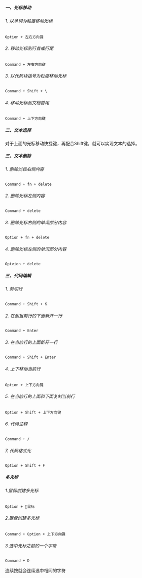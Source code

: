##### 一、光标移动
###### 1. 以单词为粒度移动光标
```
Option + 左右方向键
```

###### 2. 移动光标到行首或行尾
```
Command + 左右方向键
```

###### 3. 以代码块括号为粒度移动光标
```
Command + Shift + \
```

###### 4. 移动光标到文档首尾
```
Command + 上下方向键
```
##### 二、文本选择
对于上面的光标移动快捷键，再配合Shift键，就可以实现文本的选择。

##### 三、文本删除
###### 1. 删除光标右侧内容
```
Command + fn + delete
```

###### 2. 删除光标左侧内容
```
Command + delete
```

###### 3. 删除光标右侧的单词部分内容
```
Option + fn + delete
```

###### 4. 删除光标左侧的单词部分内容
```
Optvion + delete
```

##### 三、代码编辑
###### 1. 剪切行
```
Command + Shift + K
```

###### 2. 在到当前行的下面新开一行
```
Command + Enter
```

###### 3. 在当前行的上面新开一行
``
Command + Shift + Enter
``

###### 4. 上下移动当前行
```
Option + 上下方向键
```

###### 5. 在当前行的上面和下面复制当前行
```
Option + Shift + 上下方向键
```

###### 6. 代码注释
```
Command + /
```

###### 7. 代码格式化
```
Option + Shift + F
```

##### 多光标
###### 1.鼠标创建多光标
```
Option + 鼠标
```

###### 2.键盘创建多光标
```
Command + Option + 上下方向键
```

###### 3.选中光标之前的一个字符
```
Command + D
```
连续按就会连续选中相同的字符